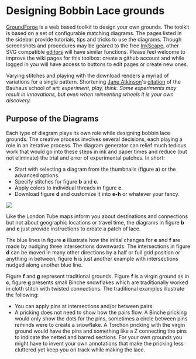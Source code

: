 Designing Bobbin Lace grounds
=============================

[GroundForge] is a web based toolkit to design your own grounds. The toolkit is based on a set of configurable matching diagrams. The pages listed in the sidebar provide tutorials, tips and tricks to use the diagrams. Though screenshots and procedures may be geared to the free [InkScape], other SVG compatible [editors] will have similar functions. Please feel welcome to improve the wiki pages for this toolbox: create a github account and while logged in you will have access to buttons to edit pages or create new ones.

Varying stitches and playing with the download renders a myriad of variations for a single pattern. Shortening [Jane Atkinson]'s [citation] of the Bauhaus school of art: _experiment, play, think. Some experiments may result in innovations, but even when reinventing wheels it is your own discovery._

[GroundForge]: https://d-bl.github.io/GroundForge/
[Jane Atkinson]: http://www.contemporarylace.com/
[citation]: https://raw.githubusercontent.com/wiki/d-bl/GroundForge/bauhaus.png
[InkScape]: https://inkscape.org
[editors]: https://en.wikipedia.org/wiki/Comparison_of_vector_graphics_editors#File_format_support


Purpose of the Diagrams
-----------------------

Each type of diagram plays its own role while designing bobbin lace grounds. The creative process involves several decisions, each playing a role in an iterative process.
The diagram generator can relief much tedious work that would go into these steps in ink and paper times and reduce (but not eliminate) the trial and error of experimental patches. In short:

* Start with selecting a diagram from the thumbnails (figure **a**) or the advanced options.
* Specify stitches for figure **b** and **c**.
* Apply colors to individual threads in figure **c**.
* Download figure **d** and customize it into **e-h** or whatever your fancy.


![](https://raw.githubusercontent.com/wiki/d-bl/GroundForge/intro.png)

Like the London Tube maps inform you about destinations and connections but not about geographic locations or travel time, the diagrams in figure **b** and **c** just provide instructions to create a patch of lace. 

The blue lines in figure **e** illustrate how the initial changes for **e** and **f** are made by nudging three intersections downwards. The intersections in figure **d** can be moved in many other directions by a half or full grid position or anything in between, figure **h** is just another example with intersections nudged along another blue line. 

Figure **f** and **g** represent traditional grounds. Figure **f** is a virgin ground as in **c**, figure **g** presents small Binche snowflakes which are traditionally worked in cloth stitch with twisted connections. The traditional examples illustrate the following:

* You can apply pins at intersections and/or between pairs.
* A pricking does not need to show how the pairs flow. A Binche pricking would only show the dots for the pins, sometimes a circle between pins reminds were to create a snowflake. A Torchon pricking with the virgin ground would have the pins and something like a Z connecting the pins to indicate the netted and barred sections. For your own grounds you might have to invent your own annotations that make the pricking less cluttered yet keep you on track while making the lace.
